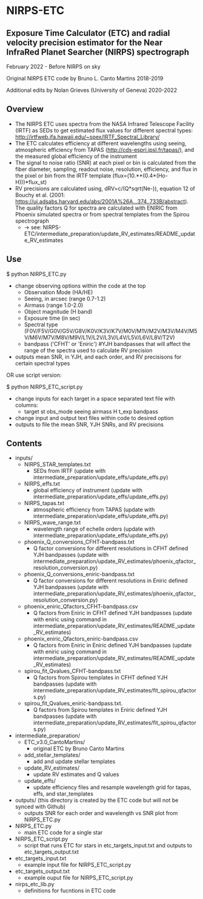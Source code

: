 # NIRPS-ETC
## Exposure Time Calculator (ETC) and radial velocity precision estimator for the Near InfraRed Planet Searcher (NIRPS) spectrograph

February 2022 - Before NIRPS on sky

Original NIRPS ETC code by Bruno L. Canto Martins 2018-2019

Additional edits by Nolan Grieves (University of Geneva) 2020-2022

## Overview 
* The NIRPS ETC uses spectra from the NASA Infrared Telescope Facility (IRTF) as SEDs to get estimated flux values for different spectral types: http://irtfweb.ifa.hawaii.edu/~spex/IRTF_Spectral_Library/
* The ETC calculates efficiency at different wavelengths using seeing, atmospheric efficiency from TAPAS (http://cds-espri.ipsl.fr/tapas/), and the measured global efficiency of the instrument
* The signal to noise ratio (SNR) at each pixel or bin is calculated from the fiber diameter, sampling, readout noise, resolution, efficiency, and flux in the pixel or bin from the IRTF template (flux=(10.\**(0.4\*(Ho-H)))\*flux_st)
* RV precisions are calculated using, dRV=c/(Q\*sqrt(Ne-)), equation 12 of Bouchy et al. (2001: https://ui.adsabs.harvard.edu/abs/2001A%26A...374..733B/abstract). The quality factors Q for spectra are calculated with ENIRIC from Phoenix simulated spectra or from spectral templates from the Spirou spectrograph 
  - -> see: NIRPS-ETC/intermediate_preparation/update_RV_estimates/README_update_RV_estimates

## Use
$ python NIRPS_ETC.py
* change observing options within the code at the top
  - Observation Mode (HA/HE)
  - Seeing, in arcsec (range 0.7-1.2)
  - Airmass (range 1.0-2.0)
  - Object magnitude (H band)
  - Exposure time (in sec)
  - Spectral type (F0V/F5V/G0V/G5V/G8V/K0V/K3V/K7V/M0V/M1V/M2V/M3V/M4V/M5V/M6V/M7V/M8V/M9V/L1V/L2V/L3V/L4V/L5V/L6V/L8V/T2V)
  - bandpass ('CFHT' or 'Eniric') #YJH bandpasses that will affect the range of the spectra used to calculate RV precision
* outputs mean SNR, in YJH, and each order, and RV precisisons for certain spectral types

OR use script version:

$ python NIRPS_ETC_script.py
* change inputs for each target in a space separated text file with columns:
  - target st obs_mode seeing airmass H t_exp bandpass
* change input and output text files within code to desired option
* outputs to file the mean SNR, YJH SNRs, and RV precisions


## Contents
* inputs/
  - NIRPS_STAR_templates.txt                  
    - SEDs from IRTF  (update with intermediate_preparation/update_effs/update_effs.py)
  - NIRPS_effs.txt                                 
    - global efficiency of instrument (update with intermediate_preparation/update_effs/update_effs.py)
  - NIRPS_tapas.txt                                
    - atmospheric efficiency from TAPAS (update with intermediate_preparation/update_effs/update_effs.py)
  - NIRPS_wave_range.txt                           
    - wavelength range of echelle orders (update with intermediate_preparation/update_effs/update_effs.py)
  - phoenix_Q_conversions_CFHT-bandpass.txt        
    - Q factor conversions for different resolutions in CFHT defined YJH bandpasses (update with intermediate_preparation/update_RV_estimates/phoenix_qfactor_resolution_conversion.py)
  - phoenix_Q_conversions_eniric-bandpass.txt      
    - Q factor conversions for different resolutions in Eniric defined YJH bandpasses (update with intermediate_preparation/update_RV_estimates/phoenix_qfactor_resolution_conversion.py)
  - phoenix_eniric_Qfactors_CFHT-bandpass.csv      
    - Q factors from Eniric in CFHT defined YJH bandpasses (update with eniric using command in intermediate_preparation/update_RV_estimates/README_update_RV_estimates)
  - phoenix_eniric_Qfactors_eniric-bandpass.csv    
    - Q factors from Eniric in Eniric defined YJH bandpasses (update with eniric using command in intermediate_preparation/update_RV_estimates/README_update_RV_estimates)
  - spirou_fit_Qvalues_CFHT-bandpass.txt           
    - Q factors from Spirou templates in CFHT defined YJH bandpasses (update with intermediate_preparation/update_RV_estimates/fit_spirou_qfactors.py)
  - spirou_fit_Qvalues_eniric-bandpass.txt.        
    - Q factors from Spirou templates in Eniric defined YJH bandpasses (update with intermediate_preparation/update_RV_estimates/fit_spirou_qfactors.py)
* intermediate_preparation/
  - ETC_v3.0_CantoMartins/
    - original ETC by Bruno Canto Martins 
  - add_stellar_templates/
    - add and update stellar templates
  - update_RV_estimates/
    - update RV estimates and Q values
  - update_effs/
    - update efficiency files and resample wavelength grid for tapas, effs, and star_templates
* outputs/ (this directory is created by the ETC code but will not be synced
  with Github)
  - outputs SNR for each order and wavelength vs SNR plot from NIRPS_ETC.py
* NIRPS_ETC.py
  - main ETC code for a single star
* NIRPS_ETC_script.py
  - script that runs ETC for stars in etc_targets_input.txt and outputs to etc_targets_output.txt
* etc_targets_input.txt
  - example input file for NIRPS_ETC_script.py
* etc_targets_output.txt
  - example ouput file for NIRPS_ETC_script.py
* nirps_etc_lib.py
  - definitions for fucntions in ETC code




